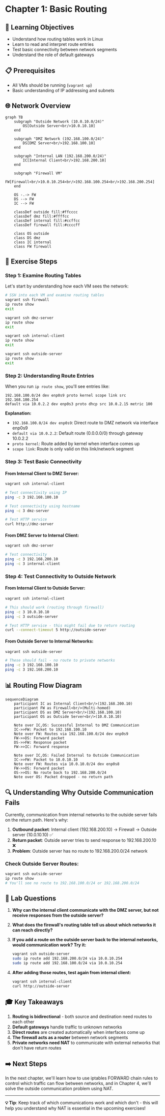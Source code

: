 # Chapter 1: Basic Routing

## 🎯 Learning Objectives
- Understand how routing tables work in Linux
- Learn to read and interpret route entries
- Test basic connectivity between network segments
- Understand the role of default gateways

## 📋 Prerequisites
- All VMs should be running (`vagrant up`)
- Basic understanding of IP addressing and subnets

## 🌐 Network Overview

```mermaid
graph TB
    subgraph "Outside Network (10.0.10.0/24)"
        OS[Outside Server<br/>10.0.10.10]
    end
    
    subgraph "DMZ Network (192.168.100.0/24)"
        DS[DMZ Server<br/>192.168.100.10]
    end
    
    subgraph "Internal LAN (192.168.200.0/24)"
        IC[Internal Client<br/>192.168.200.10]
    end
    
    subgraph "Firewall VM"
        FW[Firewall<br/>10.0.10.254<br/>192.168.100.254<br/>192.168.200.254]
    end
    
    OS -.-> FW
    DS --> FW
    IC --> FW
    
    classDef outside fill:#ffcccc
    classDef dmz fill:#ffffcc
    classDef internal fill:#ccffcc
    classDef firewall fill:#ccccff
    
    class OS outside
    class DS dmz
    class IC internal
    class FW firewall
```

## 🔧 Exercise Steps

### Step 1: Examine Routing Tables

Let's start by understanding how each VM sees the network:

```bash
# SSH into each VM and examine routing tables
vagrant ssh firewall
ip route show
exit

vagrant ssh dmz-server
ip route show
exit

vagrant ssh internal-client
ip route show
exit

vagrant ssh outside-server
ip route show
exit
```

### Step 2: Understanding Route Entries

When you run `ip route show`, you'll see entries like:
```
192.168.100.0/24 dev enp0s9 proto kernel scope link src 192.168.100.254
default via 10.0.2.2 dev enp0s3 proto dhcp src 10.0.2.15 metric 100
```

**Explanation:**
- `192.168.100.0/24 dev enp0s9`: Direct route to DMZ network via interface enp0s9
- `default via 10.0.2.2`: Default route (0.0.0.0/0) through gateway 10.0.2.2
- `proto kernel`: Route added by kernel when interface comes up
- `scope link`: Route is only valid on this link/network segment

### Step 3: Test Basic Connectivity

#### From Internal Client to DMZ Server:
```bash
vagrant ssh internal-client

# Test connectivity using IP
ping -c 3 192.168.100.10

# Test connectivity using hostname
ping -c 3 dmz-server

# Test HTTP service
curl http://dmz-server
```

#### From DMZ Server to Internal Client:
```bash
vagrant ssh dmz-server

# Test connectivity
ping -c 3 192.168.200.10
ping -c 3 internal-client
```

### Step 4: Test Connectivity to Outside Network

#### From Internal Client to Outside Server:
```bash
vagrant ssh internal-client

# This should work (routing through firewall)
ping -c 3 10.0.10.10
ping -c 3 outside-server

# Test HTTP service - this might fail due to return routing
curl --connect-timeout 5 http://outside-server
```

#### From Outside Server to Internal Networks:
```bash
vagrant ssh outside-server

# These should fail - no route to private networks
ping -c 3 192.168.100.10
ping -c 3 192.168.200.10
```

## 📊 Routing Flow Diagram

```mermaid
sequenceDiagram
    participant IC as Internal Client<br/>(192.168.200.10)
    participant FW as Firewall<br/>(Multi-homed)
    participant DS as DMZ Server<br/>(192.168.100.10)
    participant OS as Outside Server<br/>(10.0.10.10)

    Note over IC,OS: Successful Internal to DMZ Communication
    IC->>FW: Packet to 192.168.100.10
    Note over FW: Routes via 192.168.100.0/24 dev enp0s9
    FW->>DS: Forward packet
    DS->>FW: Response packet
    FW->>IC: Forward response

    Note over IC,OS: Failed Internal to Outside Communication
    IC->>FW: Packet to 10.0.10.10
    Note over FW: Routes via 10.0.10.0/24 dev enp0s8
    FW->>OS: Forward packet
    OS->>OS: No route back to 192.168.200.0/24
    Note over OS: Packet dropped - no return path
```

## 🔍 Understanding Why Outside Communication Fails

Currently, communication from internal networks to the outside server fails on the return path. Here's why:

1. **Outbound packet**: Internal client (192.168.200.10) → Firewall → Outside server (10.0.10.10) ✅
2. **Return packet**: Outside server tries to send response to 192.168.200.10 ❌
3. **Problem**: Outside server has no route to 192.168.200.0/24 network

### Check Outside Server Routes:
```bash
vagrant ssh outside-server
ip route show
# You'll see no route to 192.168.100.0/24 or 192.168.200.0/24
```

## 📝 Lab Questions

1. **Why can the internal client communicate with the DMZ server, but not receive responses from the outside server?**

2. **What does the firewall's routing table tell us about which networks it can reach directly?**

3. **If you add a route on the outside server back to the internal networks, would communication work? Try it:**
   ```bash
   vagrant ssh outside-server
   sudo ip route add 192.168.200.0/24 via 10.0.10.254
   sudo ip route add 192.168.100.0/24 via 10.0.10.254
   ```

4. **After adding those routes, test again from internal client:**
   ```bash
   vagrant ssh internal-client
   curl http://outside-server
   ```

## 🎓 Key Takeaways

1. **Routing is bidirectional** - both source and destination need routes to each other
2. **Default gateways** handle traffic to unknown networks
3. **Direct routes** are created automatically when interfaces come up
4. **The firewall acts as a router** between network segments
5. **Private networks need NAT** to communicate with external networks that don't have return routes

## ➡️ Next Steps

In the next chapter, we'll learn how to use iptables FORWARD chain rules to control which traffic can flow between networks, and in Chapter 4, we'll solve the outside communication problem using NAT.

---

**💡 Tip**: Keep track of which communications work and which don't - this will help you understand why NAT is essential in the upcoming exercises!